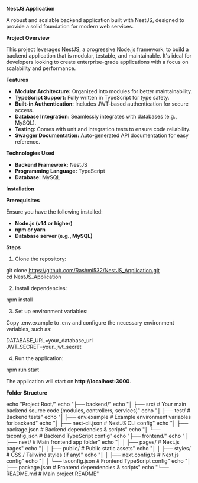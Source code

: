 **NestJS Application**

A robust and scalable backend application built with NestJS, designed to provide a solid foundation for modern web services.

**Project Overview**

This project leverages NestJS, a progressive Node.js framework, to build a backend application that is modular, testable, and maintainable. It's ideal for developers looking to create enterprise-grade applications with a focus on scalability and performance.

**Features**

- **Modular Architecture:** Organized into modules for better maintainability.
- **TypeScript Support:** Fully written in TypeScript for type safety.
- **Built-in Authentication:** Includes JWT-based authentication for secure access.
- **Database Integration:** Seamlessly integrates with databases (e.g., MySQL).
- **Testing:** Comes with unit and integration tests to ensure code reliability.
- **Swagger Documentation:** Auto-generated API documentation for easy reference.

**Technologies Used**

- **Backend Framework:** NestJS
- **Programming Language:** TypeScript
- **Database:** MySQL

**Installation**

**Prerequisites**

Ensure you have the following installed:

- **Node.js (v14 or higher)**
- **npm or yarn**
- **Database server (e.g., MySQL)**

**Steps**

1. Clone the repository:

git clone https://github.com/Rashmi532/NestJS_Application.git  
cd NestJS_Application

2. Install dependencies:

npm install

3. Set up environment variables:

Copy .env.example to .env and configure the necessary environment variables, such as:

DATABASE_URL=your_database_url  
JWT_SECRET=your_jwt_secret

4. Run the application:

npm run start

The application will start on **http://localhost:3000**.

**Folder Structure**

echo "Project Root/"
echo "├── backend/"
echo "│   ├── src/                # Your main backend source code (modules, controllers, services)"
echo "│   ├── test/               # Backend tests"
echo "│   ├── env.example         # Example environment variables for backend"
echo "│   ├── nest-cli.json       # NestJS CLI config"
echo "│   ├── package.json        # Backend dependencies & scripts"
echo "│   └── tsconfig.json       # Backend TypeScript config"
echo "├── frontend/"
echo "│   ├── next/               # Main frontend app folder"
echo "│   │   ├── pages/          # Next.js pages"
echo "│   │   ├── public/         # Public static assets"
echo "│   │   ├── styles/         # CSS / Tailwind styles (if any)"
echo "│   │   ├── next.config.ts  # Next.js config"
echo "│   │   └── tsconfig.json   # Frontend TypeScript config"
echo "│   ├── package.json        # Frontend dependencies & scripts"
echo "└── README.md               # Main project README"
